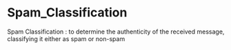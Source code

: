 # Spam_Classification
Spam Classification : to determine the authenticity of the received message, classifying it either as spam or non-spam
